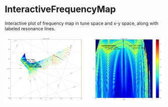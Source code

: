 # InteractiveFrequencyMap
Interactive plot of frequency map in tune space and x-y space, along with labeled resonance lines.

![alt text](plot_GUI.png)
